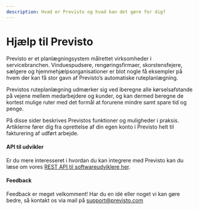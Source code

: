 ```yaml
---
description: Hvad er Previsto og hvad kan det gøre for dig?
---
```


# Hjælp til Previsto

Previsto er et planlægningsystem målrettet virksomheder i servicebranchen. Vinduespudsere, rengøringsfirmaer, skorstensfejere, sælgere og hjemmehjælpsorganisationer er blot nogle få eksempler på hvem der kan få stor gavn af Previsto’s automatiske ruteplanlægning.

Previstos ruteplanlægning udmærker sig ved iberegne alle kørselsafstande på vejene mellem medarbejdere og kunder, og kan dermed beregne de kortest mulige ruter med det formål at forurene mindre samt spare tid og penge.

På disse sider beskrives Previstos funktioner og muligheder i praksis. Artiklerne fører dig fra oprettelse af din egen konto i Previsto helt til fakturering af udført arbejde.

#### API til udvikler

Er du mere interesseret i hvordan du kan integrere med Previsto kan du læse om vores [REST API til softwareudviklere her](http://tech.previsto.com/).

#### Feedback <a id="feedback"></a>

Feedback er meget velkomment! Har du en idé eller noget vi kan gøre bedre, så kontakt os via mail på [support@previsto.com](mailto:support@previsto.com)  


